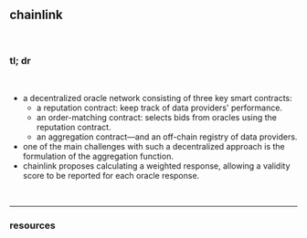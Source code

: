 ## chainlink 

<br>

### tl; dr

<br>

* a decentralized oracle network consisting of three key smart contracts:
  * a reputation contract: keep track of data providers' performance.
  * an order-matching contract: selects bids from oracles using the reputation contract.
  * an aggregation contract—and an off-chain registry of data providers.
* one of the main challenges with such a decentralized approach is the formulation of the aggregation function. 
* chainlink proposes calculating a weighted response, allowing a validity score to be reported for each oracle response. 

<br>

---

### resources
